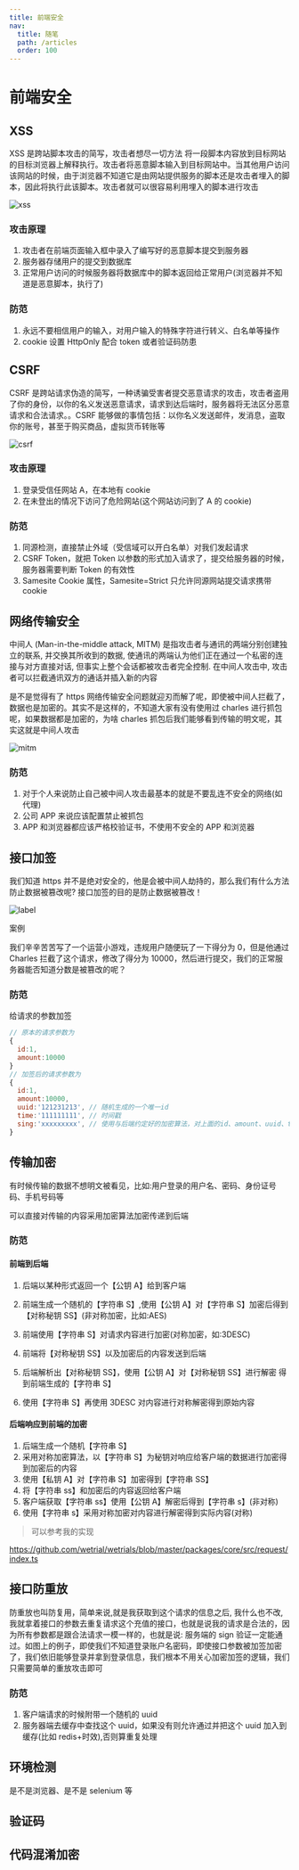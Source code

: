 ```yaml
---
title: 前端安全
nav:
  title: 随笔
  path: /articles
  order: 100
---
```


# 前端安全

## XSS

XSS 是跨站脚本攻击的简写，攻击者想尽一切方法 将一段脚本内容放到目标网站的目标浏览器上解释执行。攻击者将恶意脚本输入到目标网站中。当其他用户访问该网站的时候，由于浏览器不知道它是由网站提供服务的脚本还是攻击者埋入的脚本，因此将执行此该脚本。攻击者就可以很容易利用埋入的脚本进行攻击

![xss](./assets/xss.jpeg)

### 攻击原理

1. 攻击者在前端页面输入框中录入了编写好的恶意脚本提交到服务器
2. 服务器存储用户的提交到数据库
3. 正常用户访问的时候服务器将数据库中的脚本返回给正常用户(浏览器并不知道是恶意脚本，执行了)

### 防范

1. 永远不要相信用户的输入，对用户输入的特殊字符进行转义、白名单等操作
2. cookie 设置 HttpOnly 配合 token 或者验证码防患

## CSRF

CSRF 是跨站请求伪造的简写，一种诱骗受害者提交恶意请求的攻击，攻击者盗用了你的身份，以你的名义发送恶意请求，请求到达后端时，服务器将无法区分恶意请求和合法请求。。CSRF 能够做的事情包括：以你名义发送邮件，发消息，盗取你的账号，甚至于购买商品，虚拟货币转账等

![csrf](./assets/csrf.jpeg)

### 攻击原理

1. 登录受信任网站 A，在本地有 cookie
2. 在未登出的情况下访问了危险网站(这个网站访问到了 A 的 cookie)

### 防范

1. 同源检测，直接禁止外域（受信域可以开白名单）对我们发起请求
2. CSRF Token，就把 Token 以参数的形式加入请求了，提交给服务器的时候，服务器需要判断 Token 的有效性
3. Samesite Cookie 属性，Samesite=Strict 只允许同源网站提交请求携带 cookie

## 网络传输安全

中间人 (Man-in-the-middle attack, MITM) 是指攻击者与通讯的两端分别创建独立的联系, 并交换其所收到的数据, 使通讯的两端认为他们正在通过一个私密的连接与对方直接对话, 但事实上整个会话都被攻击者完全控制. 在中间人攻击中, 攻击者可以拦截通讯双方的通话并插入新的内容

是不是觉得有了 https 网络传输安全问题就迎刃而解了呢，即使被中间人拦截了，数据也是加密的。其实不是这样的，不知道大家有没有使用过 charles 进行抓包呢，如果数据都是加密的，为啥 charles 抓包后我们能够看到传输的明文呢，其实这就是中间人攻击

![mitm](./assets/mitm.jpeg)

### 防范

1. 对于个人来说防止自己被中间人攻击最基本的就是不要乱连不安全的网络(如代理)
2. 公司 APP 来说应该配置禁止被抓包
3. APP 和浏览器都应该严格校验证书，不使用不安全的 APP 和浏览器

## 接口加签

我们知道 https 并不是绝对安全的，他是会被中间人劫持的，那么我们有什么方法防止数据被篡改呢? 接口加签的目的是防止数据被篡改！

![label](./assets/api-label.jpeg)

案例

我们辛辛苦苦写了一个运营小游戏，违规用户随便玩了一下得分为 0，但是他通过 Charles 拦截了这个请求，修改了得分为 10000，然后进行提交，我们的正常服务器能否知道分数是被篡改的呢？

### 防范

给请求的参数加签

```jsx |pure
// 原本的请求参数为
{
  id:1,
  amount:10000
}
// 加签后的请求参数为
{
  id:1,
  amount:10000,
  uuid:'121231213', // 随机生成的一个唯一id
  time:'111111111', // 时间戳
  sing:'xxxxxxxxx', // 使用与后端约定好的加密算法，对上面的id、amount、uuid、time的值进行加密后的值，后端会同时使用对应方式加密 然后判断加密后的串是否跟sign相同，如果不同(表示被篡改过)丢弃
}
```

## 传输加密

有时候传输的数据不想明文被看见，比如:用户登录的用户名、密码、身份证号码、手机号码等

可以直接对传输的内容采用加密算法加密传递到后端

### 防范

#### 前端到后端

1. 后端以某种形式返回一个【公钥 A】给到客户端
2. 前端生成一个随机的【字符串 S】,使用【公钥 A】对【字符串 S】加密后得到【对称秘钥 SS】(非对称加密，比如:AES)
3. 前端使用【字符串 S】对请求内容进行加密(对称加密，如:3DESC)
4. 前端将【对称秘钥 SS】以及加密后的内容发送到后端

5. 后端解析出【对称秘钥 SS】，使用【公钥 A】对【对称秘钥 SS】进行解密 得到前端生成的【字符串 S】
6. 使用【字符串 S】再使用 3DESC 对内容进行对称解密得到原始内容

#### 后端响应到前端的加密

1. 后端生成一个随机【字符串 S】
2. 采用对称加密算法，以【字符串 S】为秘钥对响应给客户端的数据进行加密得到加密后的内容
3. 使用【私钥 A】对【字符串 S】加密得到【字符串 SS】
4. 将【字符串 ss】和加密后的内容返回给客户端
5. 客户端获取【字符串 ss】使用【公钥 A】解密后得到【字符串 s】(非对称)
6. 使用【字符串 s】采用对称加密对内容进行解密得到实际内容(对称)

> 可以参考我的实现

https://github.com/wetrial/wetrials/blob/master/packages/core/src/request/index.ts

## 接口防重放

防重放也叫防复用，简单来说,就是我获取到这个请求的信息之后, 我什么也不改, 我就拿着接口的参数去重复请求这个充值的接口，也就是说我的请求是合法的，因为所有参数都是跟合法请求一模一样的，也就是说: 服务端的 sign 验证一定能通过。如图上的例子，即使我们不知道登录账户名密码，即使接口参数被加签加密了，我们依旧能够登录并拿到登录信息，我们根本不用关心加密加签的逻辑，我们只需要简单的重放攻击即可

### 防范

1. 客户端请求的时候附带一个随机的 uuid
2. 服务器端去缓存中查找这个 uuid，如果没有则允许通过并把这个 uuid 加入到缓存(比如 redis+时效),否则算重复处理

## 环境检测

是不是浏览器、是不是 selenium 等

## 验证码

## 代码混淆加密
